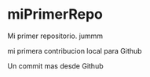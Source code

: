# miPrimerRepo
Mi primer repositorio. jummm

mi primera contribucion local para Github

Un commit mas desde Github
